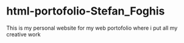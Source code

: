 # html-portofolio-Stefan_Foghis
This is my personal website for my web portofolio where i put all my creative work
